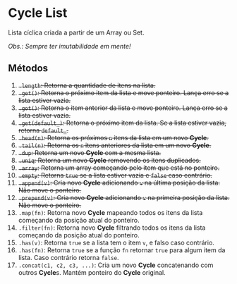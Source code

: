 # Cycle List

Lista cíclica criada a partir de um Array ou Set.

_Obs.: Sempre ter imutabilidade em mente!_

## Métodos

1. <del>`.length`: Retorna a quantidade de itens na lista.</del>
1. <del>`.get()`: Retorna o próximo item da lista e move ponteiro. Lança erro se a lista estiver vazia.</del>
1. <del>`.got()`: Retorna o item anterior da lista e move ponteiro. Lança erro se a lista estiver vazia.</del>
1. <del>`.get(default_)`: Retorna o próximo item da lista. Se a lista estiver vazia, retorna `default_`.</del>
1. <del>`.head(n)`: Retorna os próximos `n` itens da lista em um novo **Cycle**.</del>
1. <del>`.tail(n)`: Retorna os `n` itens anteriores da lista em um novo **Cycle**.</del>
1. <del>`.dup`: Retorna um novo **Cycle** com a mesma lista.</del>
1. <del>`.uniq`: Retorna um novo **Cycle** removendo os itens duplicados.</del>
1. <del>`.array`: Retorna um array começando pelo item que está no ponteiro.</del>
1. <del>`.empty`: Retorna `true` se a lista estiver vazia e `false` caso contrário.</del>
1. <del>`.append(v)`: Cria novo **Cycle** adicionando `v` na última posição da lista. Não move o ponteiro.</del>
1. <del>`.prepend(v)`: Cria novo **Cycle** adicionando `v` na primeira posição da lista. Não move o ponteiro.</del>
1. `.map(fn)`: Retorna novo **Cycle** mapeando todos os itens da lista começando da posição atual do ponteiro.
1. `.filter(fn)`: Retorna novo **Cycle** filtrando todos os itens da lista começando da posição atual do ponteiro.
1. `.has(v)`: Retorna `true` se a lista tem o item `v`, e falso caso contrário.
1. `.has(fn)`: Retorna `true` se a função `fn` retornar `true` para algum item da lista. Caso contrário retorna `false`.
1. `.concat(c1, c2, c3, ...)`: Cria um novo **Cycle** concatenando com outros **Cycle**s. Mantém ponteiro do **Cycle** original.
